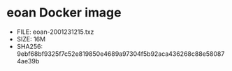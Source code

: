 # eoan Docker image

* FILE: eoan-2001231215.txz
* SIZE: 16M
* SHA256: 9ebf68bf9325f7c52e819850e4689a97304f5b92aca436268c88e580874ae39b

